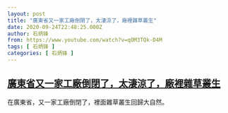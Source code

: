 ```yaml
---
layout: post
title: "廣東省又一家工廠倒閉了，太淒涼了，廠裡雜草叢生"
date: 2020-09-24T22:48:25.000Z
author: 石炳锋
from: https://www.youtube.com/watch?v=qOM3TQk-D4M
tags: [ 石炳锋 ]
categories: [ 石炳锋 ]
---
```

<!--1600987705000-->
[廣東省又一家工廠倒閉了，太淒涼了，廠裡雜草叢生](https://www.youtube.com/watch?v=qOM3TQk-D4M)
------

<div>
在廣東省，又一家工廠倒閉了，裡面雜草叢生回歸大自然。
</div>
